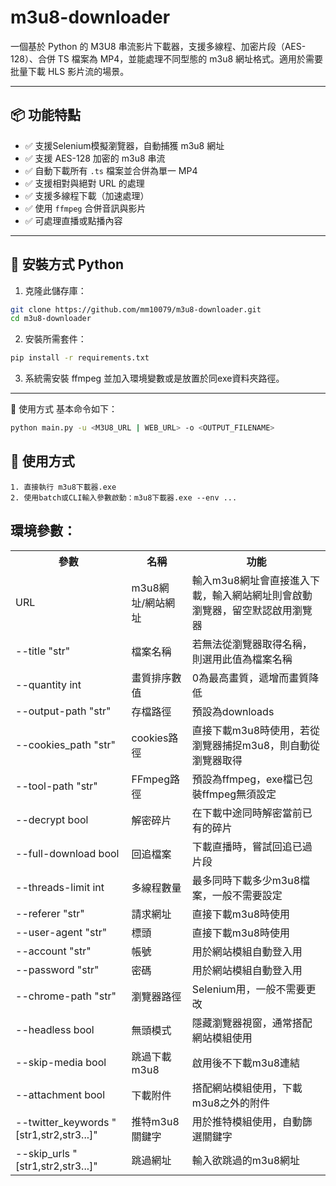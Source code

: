 # m3u8-downloader

一個基於 Python 的 M3U8 串流影片下載器，支援多線程、加密片段（AES-128）、合併 TS 檔案為 MP4，並能處理不同型態的 m3u8 網址格式。適用於需要批量下載 HLS 影片流的場景。

---

## 📦 功能特點

- ✅ 支援Selenium模擬瀏覽器，自動捕獲 m3u8 網址
- ✅ 支援 AES-128 加密的 m3u8 串流
- ✅ 自動下載所有 `.ts` 檔案並合併為單一 MP4
- ✅ 支援相對與絕對 URL 的處理
- ✅ 支援多線程下載（加速處理）
- ✅ 使用 `ffmpeg` 合併音訊與影片
- ✅ 可處理直播或點播內容

---

## 🔧 安裝方式 Python

1. 克隆此儲存庫：

```bash
git clone https://github.com/mm10079/m3u8-downloader.git
cd m3u8-downloader
```
2. 安裝所需套件：

```bash
pip install -r requirements.txt
```

3. 系統需安裝 ffmpeg 並加入環境變數或是放置於同exe資料夾路徑。

---
🚀 使用方式
基本命令如下：

```bash
python main.py -u <M3U8_URL | WEB_URL> -o <OUTPUT_FILENAME>
```

## 🔧 使用方式

```
1. 直接執行 m3u8下載器.exe
2. 使用batch或CLI輸入參數啟動：m3u8下載器.exe --env ...
```

## 環境參數：
<table>
  <tr>
    <th>參數</th><th>名稱</th><th>功能</th>
  </tr>
  <tr>
    <td>URL</td><td>m3u8網址/網站網址</td><td>輸入m3u8網址會直接進入下載，輸入網站網址則會啟動瀏覽器，留空默認啟用瀏覽器</td>
  </tr>
  <tr>
    <td>--title "str"</td><td>檔案名稱</td><td>若無法從瀏覽器取得名稱，則選用此值為檔案名稱</td>
  </tr>
  <tr>
    <td>--quantity int</td><td>畫質排序數值</td><td>0為最高畫質，遞增而畫質降低</td>
  </tr>
  <tr>
    <td>--output-path "str"</td><td>存檔路徑</td><td>預設為downloads</td>
  </tr>
  <tr>
    <td>--cookies_path "str"</td><td>cookies路徑</td><td>直接下載m3u8時使用，若從瀏覽器捕捉m3u8，則自動從瀏覽器取得</td>
  </tr>
  <tr>
    <td>--tool-path "str"</td><td>FFmpeg路徑</td><td>預設為ffmpeg，exe檔已包裝ffmpeg無須設定</td>
  </tr>
  <tr>
    <td>--decrypt bool</td><td>解密碎片</td><td>在下載中途同時解密當前已有的碎片</td>
  </tr>
  <tr>
    <td>--full-download bool</td><td>回追檔案</td><td>下載直播時，嘗試回追已過片段</td>
  </tr>
  <tr>
    <td>--threads-limit int</td><td>多線程數量</td><td>最多同時下載多少m3u8檔案，一般不需要設定</td>
  </tr>
  <tr>
    <td>--referer "str"</td><td>請求網址</td><td>直接下載m3u8時使用</td>
  </tr>
  <tr>
    <td>--user-agent "str"</td><td>標頭</td><td>直接下載m3u8時使用</td>
  </tr>
  <tr>
    <td>--account "str"</td><td>帳號</td><td>用於網站模組自動登入用</td>
  </tr>
  <tr>
    <td>--password "str"</td><td>密碼</td><td>用於網站模組自動登入用</td>
  </tr>
  <tr>
    <td>--chrome-path "str"</td><td>瀏覽器路徑</td><td>Selenium用，一般不需要更改</td>
  </tr>
  <tr>
    <td>--headless bool</td><td>無頭模式</td><td>隱藏瀏覽器視窗，通常搭配網站模組使用</td>
  </tr>
  <tr>
    <td>--skip-media bool</td><td>跳過下載m3u8</td><td>啟用後不下載m3u8連結</td>
  </tr>
  <tr>
    <td>--attachment bool</td><td>下載附件</td><td>搭配網站模組使用，下載m3u8之外的附件</td>
  </tr>
  <tr>
    <td>--twitter_keywords "[str1,str2,str3...]"</td><td>推特m3u8關鍵字</td><td>用於推特模組使用，自動篩選關鍵字</td>
  </tr>
  <tr>
    <td>--skip_urls "[str1,str2,str3...]"</td><td>跳過網址</td><td>輸入欲跳過的m3u8網址</td>
  </tr>
</table>
